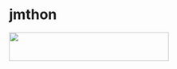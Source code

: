 # jmthon

<p align="left"><a href="https://heroku.com/deploy?template=https://github.com/KSABWAHACK/roz"> <img src="https://img.shields.io/badge/Deploy%20To%20Heroku-purple?style=for-the-badge&logo=heroku" width="320" height="58.45"/></a></p>
